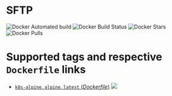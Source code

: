 # SFTP

![Docker Automated build](https://img.shields.io/docker/automated/ygqygq2/kubernetes-gitlab-autodevops.svg) ![Docker Build Status](https://img.shields.io/docker/build/ygqygq2/kubernetes-gitlab-autodevops.svg) ![Docker Stars](https://img.shields.io/docker/stars/ygqygq2/kubernetes-gitlab-autodevops.svg) ![Docker Pulls](https://img.shields.io/docker/pulls/ygqygq2/kubernetes-gitlab-autodevops.svg)

# Supported tags and respective `Dockerfile` links

- [`k8s-alpine`, `alpine`, `latest` (*Dockerfile*)](https://github.com/ygqygq2/kubernetes-gitlab-autodevops/blob/master/k8s-alpine/Dockerfile) [![](https://images.microbadger.com/badges/image/ygqygq2/kubernetes-gitlab-autodevops.svg)](http://microbadger.com/images/ygqygq2/kubernetes-gitlab-autodevops "Get your own image badge on microbadger.com")
